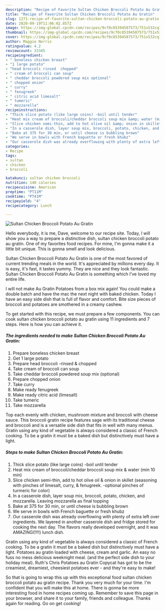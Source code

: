 ```yaml
---
description: "Recipe of Favorite Sultan Chicken Broccoli Potato Au Gratin"
title: "Recipe of Favorite Sultan Chicken Broccoli Potato Au Gratin"
slug: 1271-recipe-of-favorite-sultan-chicken-broccoli-potato-au-gratin
date: 2020-09-19T11:06:02.857Z
image: https://img-global.cpcdn.com/recipes/9cf0c85394587573/751x532cq70/sultan-chicken-broccoli-potato-au-gratin-recipe-main-photo.jpg
thumbnail: https://img-global.cpcdn.com/recipes/9cf0c85394587573/751x532cq70/sultan-chicken-broccoli-potato-au-gratin-recipe-main-photo.jpg
cover: https://img-global.cpcdn.com/recipes/9cf0c85394587573/751x532cq70/sultan-chicken-broccoli-potato-au-gratin-recipe-main-photo.jpg
author: Maggie Norris
ratingvalue: 4.2
reviewcount: 33345
recipeingredient:
- " boneless chicken breast"
- "1 large potato"
- "head broccoli rinsed  chopped"
- " cream of broccoli can soup"
- " cheddar broccoli powdered soup mix optional"
- " chopped onion"
- " curry"
- " fenugreek"
- " citric acid limesalt"
- " tumeric"
- " mozzarella"
recipeinstructions:
- "Thick slice potato (like large coins) -boil until tender"
- "Heat mix cream of broccoli/cheddar broccoli soup mix &amp; water (min 10 min)"
- "Slice chicken semi-thin, add to hot olive oil &amp; onion in skillet (seasoning with pinches of limesalt, curry, &amp; fenugreek. -optional pinches of turmeric for color)"
- "In a casserole dish, layer soup mix, broccoli, potato, chicken, and mozzarella. Leaving mozzarella as final topping"
- "Bake at 375 for 30 min, or until cheese is bubbling brown"
- "We serve in bowls with French baguette or fresh khubz"
- "Our casserole dish was already overflowing with plenty of extra left over ingredients. We layered in another casserole dish and fridge stored for cooking the next day. The flavors really developed overnight, and it was AMAZING(!!!!) lunch dish."
categories:
- Recipe
tags:
- sultan
- chicken
- broccoli

katakunci: sultan chicken broccoli 
nutrition: 140 calories
recipecuisine: American
preptime: "PT11M"
cooktime: "PT41M"
recipeyield: "4"
recipecategory: Lunch

---
```



![Sultan Chicken Broccoli Potato Au Gratin](https://img-global.cpcdn.com/recipes/9cf0c85394587573/751x532cq70/sultan-chicken-broccoli-potato-au-gratin-recipe-main-photo.jpg)

Hello everybody, it is me, Dave, welcome to our recipe site. Today, I will show you a way to prepare a distinctive dish, sultan chicken broccoli potato au gratin. One of my favorites food recipes. For mine, I'm gonna make it a little bit unique. This is gonna smell and look delicious.

Sultan Chicken Broccoli Potato Au Gratin is one of the most favored of current trending meals in the world. It's appreciated by millions every day. It is easy, it's fast, it tastes yummy. They are nice and they look fantastic. Sultan Chicken Broccoli Potato Au Gratin is something which I've loved my entire life.

I will not make Au Gratin Potatoes from a box mix again! You could make a double batch and have the mac the next night with baked chicken. Today I have an easy side dish that is full of flavor and comfort. Bite size pieces of broccoli and potatoes are smothered in a creamy cashew.


To get started with this recipe, we must prepare a few components. You can cook sultan chicken broccoli potato au gratin using 11 ingredients and 7 steps. Here is how you can achieve it.

<!--inarticleads1-->

##### The ingredients needed to make Sultan Chicken Broccoli Potato Au Gratin:

1. Prepare  boneless chicken breast
1. Get 1 large potato
1. Prepare head broccoli -rinsed &amp; chopped
1. Take  cream of broccoli can soup
1. Take  cheddar broccoli powdered soup mix (optional)
1. Prepare  chopped onion
1. Take  curry
1. Make ready  fenugreek
1. Make ready  citric acid (limesalt)
1. Take  tumeric
1. Take  mozzarella


Top each evenly with chicken, mushroom mixture and broccoli with cheese sauce. This broccoli gratin recipe features sage with its traditional cheese and broccoli and is a versatile side dish that fits in well with many menus. Gratin using any kind of vegetable is always considered a classic of French cooking. To be a gratin it must be a baked dish but distinctively must have a light. 

<!--inarticleads2-->

##### Steps to make Sultan Chicken Broccoli Potato Au Gratin:

1. Thick slice potato (like large coins) -boil until tender
1. Heat mix cream of broccoli/cheddar broccoli soup mix &amp; water (min 10 min)
1. Slice chicken semi-thin, add to hot olive oil &amp; onion in skillet (seasoning with pinches of limesalt, curry, &amp; fenugreek. -optional pinches of turmeric for color)
1. In a casserole dish, layer soup mix, broccoli, potato, chicken, and mozzarella. Leaving mozzarella as final topping
1. Bake at 375 for 30 min, or until cheese is bubbling brown
1. We serve in bowls with French baguette or fresh khubz
1. Our casserole dish was already overflowing with plenty of extra left over ingredients. We layered in another casserole dish and fridge stored for cooking the next day. The flavors really developed overnight, and it was AMAZING(!!!!) lunch dish.


Gratin using any kind of vegetable is always considered a classic of French cooking. To be a gratin it must be a baked dish but distinctively must have a light. Potatoes au gratin loaded with cheese, cream and garlic. An easy no fuss no mess delicious weeknight meal. (and the perfect side dish to your holiday meal). Ruth&#39;s Chris Potatoes au Gratin Copycat has got to be the creamiest, dreamiest, cheesiest potatoes ever - and they&#39;re easy to make! 

So that is going to wrap this up with this exceptional food sultan chicken broccoli potato au gratin recipe. Thank you very much for your time. I'm confident that you will make this at home. There is gonna be more interesting food in home recipes coming up. Remember to save this page in your browser, and share it to your family, friends and colleague. Thanks again for reading. Go on get cooking!
